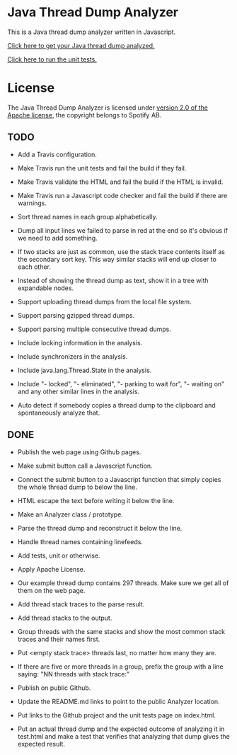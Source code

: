 <!--- -*-markdown-*- -->

# Java Thread Dump Analyzer

This is a Java thread dump analyzer written in Javascript.

[Click here to get your Java thread dump analyzed.](http://spotify.github.io/threaddump-analyzer/)

[Click here to run the unit tests.](http://spotify.github.io/threaddump-analyzer/test.html)

# License

The Java Thread Dump Analyzer is licensed under
[version 2.0 of the Apache license](http://www.apache.org/licenses/LICENSE-2.0.html),
the copyright belongs to Spotify AB.

## TODO
* Add a Travis configuration.

* Make Travis run the unit tests and fail the build if they fail.

* Make Travis validate the HTML and fail the build if the HTML is
invalid.

* Make Travis run a Javascript code checker and fail the build if there
are warnings.

* Sort thread names in each group alphabetically.

* Dump all input lines we failed to parse in red at the end so it's
obvious if we need to add something.

* If two stacks are just as common, use the stack trace contents itself
as the secondary sort key. This way similar stacks will end up closer to
each other.

* Instead of showing the thread dump as text, show it in a tree with
expandable nodes.

* Support uploading thread dumps from the local file system.

* Support parsing gzipped thread dumps.

* Support parsing multiple consecutive thread dumps.

* Include locking information in the analysis.

* Include synchronizers in the analysis.

* Include java.lang.Thread.State in the analysis.

* Include "- locked", "- eliminated", "- parking to wait for", "-
  waiting on" and any other similar lines in the analysis.

* Auto detect if somebody copies a thread dump to the clipboard and
spontaneously analyze that.


## DONE
* Publish the web page using Github pages.

* Make submit button call a Javascript function.

* Connect the submit button to a Javascript function that simply
copies the whole thread dump to below the line.

* HTML escape the text before writing it below the line.

* Make an Analyzer class / prototype.

* Parse the thread dump and reconstruct it below the line.

* Handle thread names containing linefeeds.

* Add tests, unit or otherwise.

* Apply Apache License.

* Our example thread dump contains 297 threads. Make sure we get all
of them on the web page.

* Add thread stack traces to the parse result.

* Add thread stacks to the output.

* Group threads with the same stacks and show the most common stack
traces and their names first.

* Put \<empty stack trace\> threads last, no matter how many they are.

* If there are five or more threads in a group, prefix the group with a
line saying: "NN threads with stack trace:"

* Publish on public Github.

* Update the README.md links to point to the public Analyzer location.

* Put links to the Github project and the unit tests page on index.html.

* Put an actual thread dump and the expected outcome of analyzing it
in test.html and make a test that verifies that analyzing that dump
gives the expected result.
